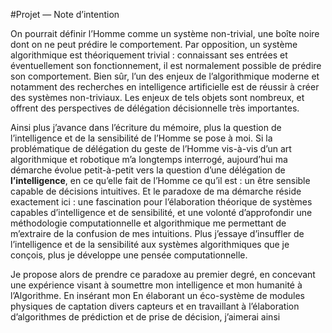#Projet — Note d’intention

On pourrait définir l’Homme comme un système non-trivial, une boîte noire dont on ne peut prédire le comportement. Par opposition, un système algorithmique est théoriquement trivial : connaissant ses entrées et éventuellement son fonctionnement, il est normalement possible de prédire son comportement.
Bien sûr, l’un des enjeux de l’algorithmique moderne et notamment des recherches en intelligence artificielle est de réussir à créer des systèmes non-triviaux. Les enjeux de tels objets sont nombreux, et offrent des perspectives de délégation décisionnelle très importantes.

Ainsi plus j’avance dans l’écriture du mémoire, plus la question de l’intelligence et de la sensibilité de l’Homme se pose à moi.
Si la problématique de délégation du geste de l’Homme vis-à-vis d’un art algorithmique et robotique m’a longtemps interrogé, aujourd’hui ma démarche évolue petit-à-petit vers la question d’une délégation de **l’intelligence**, en ce qu’elle fait de l’Homme ce qu’il est : un être sensible capable de décisions intuitives. 
Et le paradoxe de ma démarche réside exactement ici : une fascination pour l’élaboration théorique de systèmes capables d’intelligence et de sensibilité, et une volonté d’approfondir une méthodologie computationnelle et algorithmique me permettant de m’extraire de la confusion de mes intuitions. Plus j’essaye d’insuffler de l’intelligence et de la sensibilité aux systèmes algorithmiques que je conçois, plus je développe une pensée computationnelle.

Je propose alors de prendre ce paradoxe au premier degré, en concevant une expérience visant à soumettre mon intelligence et mon humanité à l’Algorithme.
En insérant mon 
En élaborant un éco-système de modules physiques de captation
divers capteurs et en travaillant à l’élaboration d’algorithmes de prédiction et de prise de décision, j’aimerai ainsi 